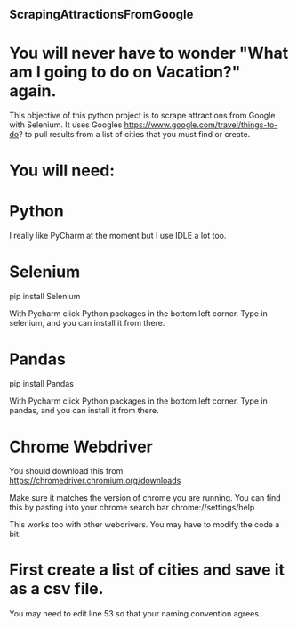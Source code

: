 ## ScrapingAttractionsFromGoogle

#  You will never have to wonder "What am I going to do on Vacation?" again. 

This objective of this python project is to scrape attractions from Google with Selenium. It uses Googles https://www.google.com/travel/things-to-do? to pull results from a list of cities that you must find or create. 

# You will need:

# Python
I really like PyCharm at the moment but I use IDLE a lot too. 

# Selenium
pip install Selenium

With Pycharm click Python packages in the bottom left corner. Type in selenium, and you can install it from there.

# Pandas
pip install Pandas


With Pycharm click Python packages in the bottom left corner. Type in pandas, and you can install it from there.

# Chrome Webdriver
You should download this from https://chromedriver.chromium.org/downloads

Make sure it matches the version of chrome you are running. You can find this by pasting into your chrome search bar chrome://settings/help

This works too with other webdrivers. You may have to modify the code a bit. 

# First create a list of cities and save it as a csv file.
You may need to edit line 53 so that your naming convention agrees.



